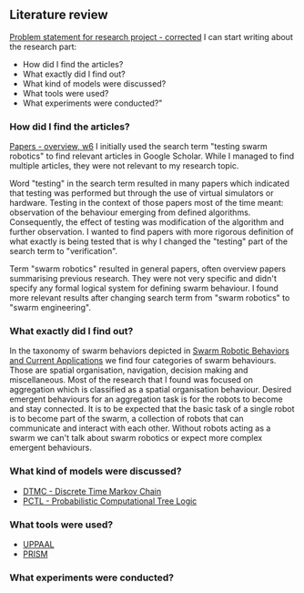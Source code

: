 ## Literature review
[Problem statement for research project - corrected](../Formal/Problem%20statement%20for%20research%20project%20-%20corrected.html)
I can start writing about the research part: 
- How did I find the articles?
- What exactly did I find out?
- What kind of models were discussed?
- What tools were used?
- What experiments were conducted?"

### How did I find the articles?
[Papers - overview, w6](Papers%20-%20overview,%20w6.html)
I initially used the search term "testing swarm robotics" to find relevant articles in Google Scholar. While I managed to find multiple articles, they were not relevant to my research topic.

Word "testing" in the search term resulted in many papers which indicated that testing was performed but through the use of virtual simulators or hardware. Testing in the context of those papers most of the time meant: observation of the behaviour emerging from defined algorithms. Consequently, the effect of testing was modification of the algorithm and further observation. I wanted to find papers with more rigorous definition of what exactly is being tested that is why I changed the "testing" part of the search term to "verification".

Term "swarm robotics" resulted in general papers, often overview papers summarising previous research. They were not very specific and didn't specify any formal logical system for defining swarm behaviour. I found more relevant results after changing search term from "swarm robotics" to "swarm engineering".

### What exactly did I find out?
In the taxonomy of swarm behaviors depicted in [Swarm Robotic Behaviors and Current Applications](../Papers/Swarm%20Robotic%20Behaviors%20and%20Current%20Applications.pdf) we find four categories of swarm behaviours. Those are spatial organisation, navigation,  decision making and miscellaneous. Most of the research that I found was focused on aggregation which is classified as a spatial organisation behaviour. Desired emergent behaviours for an aggregation task is for the robots to become and stay connected. It is to be expected that the basic task of a single robot is to become part of the swarm, a collection of robots that can communicate and interact with each other. Without robots acting as a swarm we can't talk about swarm robotics or expect more complex emergent behaviours. 

### What kind of models were discussed?
- [DTMC - Discrete Time Markov Chain](https://en.wikipedia.org/wiki/Discrete-time_Markov_chain)
- [PCTL - Probabilistic Computational Tree Logic](https://en.wikipedia.org/wiki/Probabilistic_CTL)

### What tools were used?
- [UPPAAL](https://uppaal.org/)
- [PRISM](https://www.prismmodelchecker.org/)

### What experiments were conducted?


<script>
MathJax = {
  tex: {
    inlineMath: [["$", "$"], ["\\(", "\\)"]]
  }
};
</script>
<script id="MathJax-script" async src="https://cdn.jsdelivr.net/npm/mathjax@3/es5/tex-chtml.js"></script>
